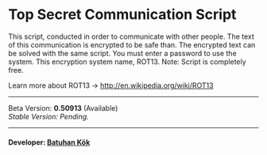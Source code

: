 <h1>Top Secret Communication Script</h1>
This script, conducted in order to communicate with other people. The text of this communication is encrypted to 
be safe than. The encrypted text can be solved with the same script. You must enter a password to use the system.
This encryption system name, ROT13. Note: Script is completely free.

Learn more about ROT13 → http://en.wikipedia.org/wiki/ROT13
<hr />
Beta Version: <b>0.50913</b> (Available)<br />
<i>Stable Version: Pending.</i>
<hr />
<h4>Developer: <a href="http://batuhan.in" title="Web Developer">Batuhan Kök</a></h4>
